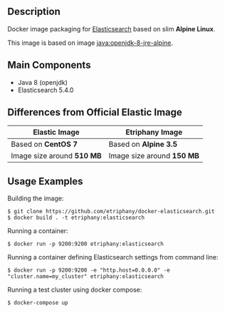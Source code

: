## Description

Docker image packaging for [Elasticsearch](https://www.elastic.co/products/elasticsearch) based on slim **Alpine Linux**.

This image is based on image [java:openjdk-8-jre-alpine](https://github.com/docker-library/openjdk/blob/master/8-jre/alpine/Dockerfile).

## Main Components

* Java 8 (openjdk)
* Elasticsearch 5.4.0

## Differences from Official Elastic Image

 Elastic Image                                                              | Etriphany Image
----------------------------------------------------------------------------|-------------------------------------
Based on **CentOS 7**                                                       | Based on **Alpine 3.5**
Image size around **510 MB**                                                | Image size around **150 MB**


## Usage Examples

Building the image:

```
$ git clone https://github.com/etriphany/docker-elasticsearch.git
$ docker build . -t etriphany:elasticsearch
```

Running a container:

```
$ docker run -p 9200:9200 etriphany:elasticsearch
```

Running a container defining Elasticsearch settings from command line:

```
$ docker run -p 9200:9200 -e "http.host=0.0.0.0" -e "cluster.name=my_cluster" etriphany:elasticsearch
```

Running a test cluster using docker compose:

```
$ docker-compose up
```
